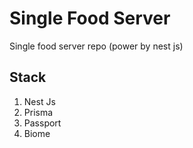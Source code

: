 # Single Food Server
Single food server repo (power by nest js)
## Stack
1. Nest Js
2. Prisma
3. Passport
4. Biome